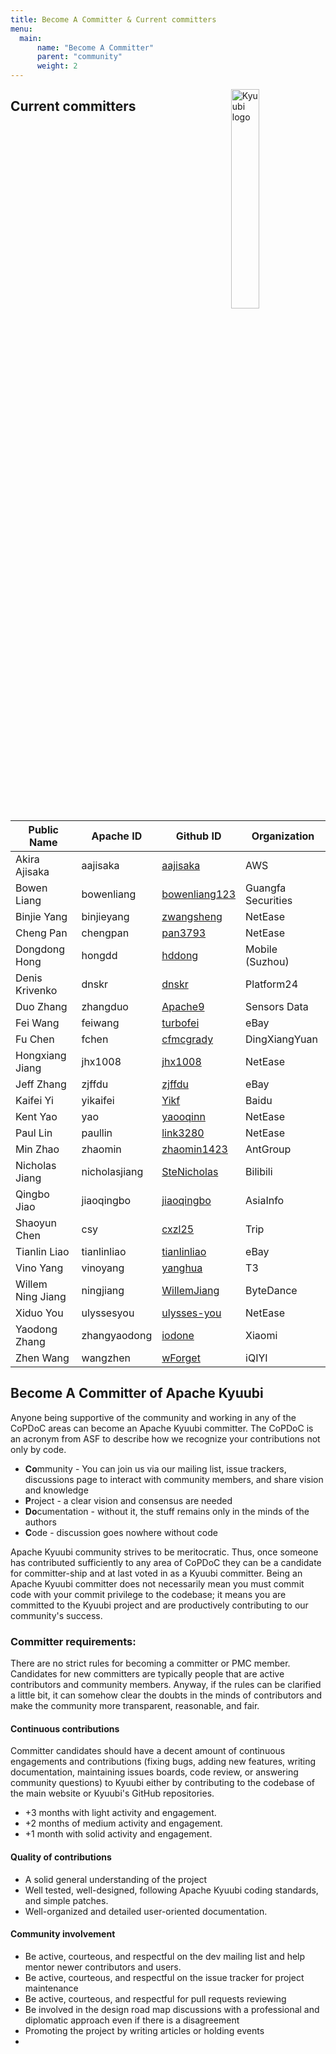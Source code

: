 ```yaml
---
title: Become A Committer & Current committers
menu:
  main:
      name: "Become A Committer"
      parent: "community"
      weight: 2
---
```

<!---
  Licensed under the Apache License, Version 2.0 (the "License");
  you may not use this file except in compliance with the License.
  You may obtain a copy of the License at

   http://www.apache.org/licenses/LICENSE-2.0

  Unless required by applicable law or agreed to in writing, software
  distributed under the License is distributed on an "AS IS" BASIS,
  WITHOUT WARRANTIES OR CONDITIONS OF ANY KIND, either express or implied.
  See the License for the specific language governing permissions and
  limitations under the License. See accompanying LICENSE file.
-->

<img src="https://svn.apache.org/repos/asf/comdev/project-logos/originals/kyuubi-1.svg" alt="Kyuubi logo" width="30%" align="right" />

## Current committers

<table border=0>
  <thead>
    <tr>
      <th>Public Name</th>
      <th>Apache ID</th>
      <th>Github ID</th>
      <th>Organization</th>
    </tr>
  </thead>
  <tbody>
    <tr>
      <td>Akira Ajisaka</td>
      <td>aajisaka</td>
      <td><a href="https://github.com/aajisaka">aajisaka</a></td>
      <td>AWS</td>
   </tr>
    <tr>
      <td>Bowen Liang</td>
      <td>bowenliang</td>
      <td><a href="https://github.com/bowenliang123">bowenliang123</a></td>
      <td>Guangfa Securities</td>
    </tr>
    <tr>
      <td>Binjie Yang</td>
      <td>binjieyang</td>
      <td><a href="https://github.com/zwangsheng">zwangsheng</a></td>
      <td>NetEase</td>
    </tr>
    <tr>
      <td>Cheng Pan</td>
      <td>chengpan</td>
      <td><a href="https://github.com/pan3793">pan3793</a></td>
      <td>NetEase</td>
    </tr>
    <tr>
      <td>Dongdong Hong</td>
      <td>hongdd</td>
      <td><a href="https://github.com/hddong">hddong</a></td>
      <td>Mobile (Suzhou)</td>
    </tr>
    <tr>
      <td>Denis Krivenko</td>
      <td>dnskr</td>
      <td><a href="https://github.com/dnskr">dnskr</a></td>
      <td>Platform24</td>
    </tr>
    <tr>
      <td>Duo Zhang</td>
      <td>zhangduo</td>
      <td><a href="https://github.com/Apache9">Apache9</a></td>
      <td>Sensors Data</td>
    </tr>
    <tr>
      <td>Fei Wang</td>
      <td>feiwang</td>
      <td><a href="https://github.com/turbofei">turbofei</a></td>
      <td>eBay</td>
    </tr>
    <tr>
      <td>Fu Chen</td>
      <td>fchen</td>
      <td><a href="https://github.com/cfmcgrady">cfmcgrady</a></td>
      <td>DingXiangYuan</td>
    </tr>
    <tr>
      <td>Hongxiang Jiang</td>
      <td>jhx1008</td>
      <td><a href="https://github.com/jhx1008">jhx1008</a></td>
      <td>NetEase</td>
    </tr>
    <tr>
      <td>Jeff Zhang</td>
      <td>zjffdu</td>
      <td><a href="https://github.com/zjffdu">zjffdu</a></td>
      <td>eBay</td>
    </tr>
    <tr>
      <td>Kaifei Yi</td>
      <td>yikaifei</td>
      <td><a href="https://github.com/Yikf">Yikf</a></td>
      <td>Baidu</td>
    </tr>
    <tr>
      <td>Kent Yao</td>
      <td>yao</td>
      <td><a href="https://github.com/yaooqinn">yaooqinn</a></td>
      <td>NetEase</td>
    </tr>
    <tr>
      <td>Paul Lin</td>
      <td>paullin</td>
      <td><a href="https://github.com/link3280">link3280</a></td>
      <td>NetEase</td>
    </tr>
    <tr>
      <td>Min Zhao</td>
      <td>zhaomin</td>
      <td><a href="https://github.com/zhaomin1423">zhaomin1423</a></td>
      <td>AntGroup</td>
    </tr>
    <tr>
      <td>Nicholas Jiang</td>
      <td>nicholasjiang</td>
      <td><a href="https://github.com/SteNicholas">SteNicholas</a></td>
      <td>Bilibili</td>
    </tr>
    <tr>
      <td>Qingbo Jiao</td>
      <td>jiaoqingbo</td>
      <td><a href="https://github.com/jiaoqingbo">jiaoqingbo</a></td>
      <td>AsiaInfo</td>
    </tr>
    <tr>
      <td>Shaoyun Chen</td>
      <td>csy</td>
      <td><a href="https://github.com/cxzl25">cxzl25</a></td>
      <td>Trip</td>
    </tr>
    <tr>
      <td>Tianlin Liao</td>
      <td>tianlinliao</td>
      <td><a href="https://github.com/lightning-L">tianlinliao</a></td>
      <td>eBay</td>
    </tr>
    <tr>
      <td>Vino Yang</td>
      <td>vinoyang</td>
      <td><a href="https://github.com/yanghua">yanghua</a></td>
      <td>T3</td>
    </tr>
    <tr>
      <td>Willem Ning Jiang</td>
      <td>ningjiang</td>
      <td><a href="https://github.com/WillemJiang">WillemJiang</a></td>
      <td>ByteDance</td>
    </tr>
    <tr>
      <td>Xiduo You</td>
      <td>ulyssesyou</td>
      <td><a href="https://github.com/ulysses-you">ulysses-you</a></td>
      <td>NetEase</td>
    </tr>
    <tr>
      <td>Yaodong Zhang</td>
      <td>zhangyaodong</td>
      <td><a href="https://github.com/iodone">iodone</a></td>
      <td>Xiaomi</td>
    </tr>
    <tr>
      <td>Zhen Wang</td>
      <td>wangzhen</td>
      <td><a href="https://github.com/wForget">wForget</a></td>
      <td>iQIYI</td>
    </tr>
</tbody>
</table>

## Become A Committer of Apache Kyuubi

Anyone being supportive of the community and working in any of the
CoPDoC areas can become an Apache Kyuubi committer. The CoPDoC is an
acronym from ASF to describe how we recognize your contributions not
only by code.

- **Co**mmunity - You can join us via our mailing list, issue
  trackers, discussions page to interact with community members, and
  share vision and knowledge
- **P**roject - a clear vision and consensus are needed
- **Do**cumentation - without it, the stuff remains only in the minds
  of the authors
- **C**ode - discussion goes nowhere without code

Apache Kyuubi community strives to be meritocratic. Thus, once someone
has contributed sufficiently to any area of CoPDoC they can be a
candidate for committer-ship and at last voted in as a Kyuubi
committer. Being an Apache Kyuubi committer does not necessarily mean
you must commit code with your commit privilege to the codebase; it
means you are committed to the Kyuubi project and are productively
contributing to our community's success.

### Committer requirements:

There are no strict rules for becoming a committer or PMC member.
Candidates for new committers are typically people that are active
contributors and community members. Anyway, if the rules can be
clarified a little bit, it can somehow clear the doubts in the minds
of contributors and make the community more transparent, reasonable,
and fair.

#### Continuous contributions

Committer candidates should have a decent amount of continuous
engagements and contributions (fixing bugs, adding new features,
writing documentation, maintaining issues boards, code review, or answering
community questions) to Kyuubi either by contributing to the codebase
of the main website or Kyuubi's GitHub repositories.

- +3 months with light activity and engagement.
- +2 months of medium activity and engagement.
- +1 month with solid activity and engagement.

#### Quality of contributions
- A solid general understanding of the project
- Well tested, well-designed, following Apache Kyuubi coding
  standards, and simple patches.
- Well-organized and detailed user-oriented documentation.

#### Community involvement

- Be active, courteous, and respectful on the dev mailing list and
  help mentor newer contributors
  and users.
- Be active, courteous, and respectful on the issue tracker for
  project maintenance
- Be active, courteous, and respectful for pull requests reviewing
- Be involved in the design road map discussions with a professional
  and diplomatic approach even if there is a disagreement
- Promoting the project by writing articles or holding events
- 
